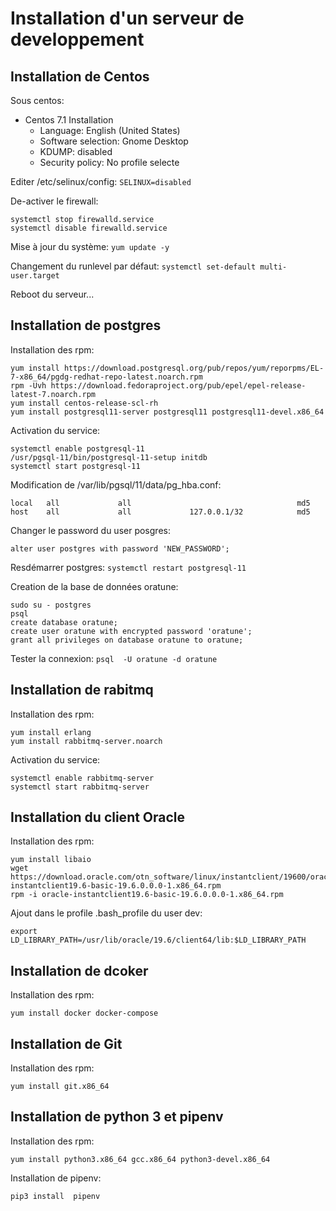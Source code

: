 # Installation d'un serveur de developpement

## Installation de Centos

Sous centos:

- Centos 7.1 Installation
	- Language: English (United States)
	- Software selection: Gnome Desktop
	- KDUMP: disabled
	- Security policy: No profile selecte

Editer /etc/selinux/config:
`SELINUX=disabled`

De-activer le firewall:
```
systemctl stop firewalld.service
systemctl disable firewalld.service
```

Mise à jour du système:
`yum update -y`

Changement du runlevel par défaut:
`systemctl set-default multi-user.target`

Reboot du serveur...

## Installation de postgres

Installation des rpm:
```
yum install https://download.postgresql.org/pub/repos/yum/reporpms/EL-7-x86_64/pgdg-redhat-repo-latest.noarch.rpm
rpm -Uvh https://download.fedoraproject.org/pub/epel/epel-release-latest-7.noarch.rpm
yum install centos-release-scl-rh
yum install postgresql11-server postgresql11 postgresql11-devel.x86_64
```

Activation du service:
```
systemctl enable postgresql-11
/usr/pgsql-11/bin/postgresql-11-setup initdb
systemctl start postgresql-11
```

Modification de /var/lib/pgsql/11/data/pg_hba.conf:
```
local   all             all                                     md5
host    all             all             127.0.0.1/32            md5
```

Changer le password du user posgres:
```
alter user postgres with password 'NEW_PASSWORD';
```

Resdémarrer postgres:
`systemctl restart postgresql-11`

Creation de la base de données oratune:
```
sudo su - postgres
psql
create database oratune;
create user oratune with encrypted password 'oratune';
grant all privileges on database oratune to oratune;
```

Tester la connexion: `psql  -U oratune -d oratune`

## Installation de rabitmq

Installation des rpm:
```
yum install erlang
yum install rabbitmq-server.noarch
```
Activation du service:
```
systemctl enable rabbitmq-server
systemctl start rabbitmq-server
```

## Installation du client Oracle

Installation des rpm:
```
yum install libaio
wget https://download.oracle.com/otn_software/linux/instantclient/19600/oracle-instantclient19.6-basic-19.6.0.0.0-1.x86_64.rpm
rpm -i oracle-instantclient19.6-basic-19.6.0.0.0-1.x86_64.rpm
```

Ajout dans le profile .bash_profile du user dev:
```
export LD_LIBRARY_PATH=/usr/lib/oracle/19.6/client64/lib:$LD_LIBRARY_PATH
```

## Installation de dcoker

Installation des rpm:
```
yum install docker docker-compose
```

## Installation de Git

Installation des rpm:
```
yum install git.x86_64 
```

## Installation de python 3 et pipenv

Installation des rpm:
```
yum install python3.x86_64 gcc.x86_64 python3-devel.x86_64 
```

Installation de pipenv:
```
pip3 install  pipenv
```




